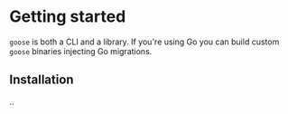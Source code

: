 # Getting started

`goose` is both a CLI and a library. If you're using Go you can build custom `goose` binaries injecting Go migrations.

## Installation

..